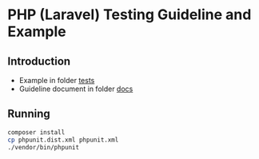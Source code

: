 # PHP (Laravel) Testing Guideline and Example

## Introduction
- Example in folder [tests](./tests)
- Guideline document in folder [docs](./docs)

## Running
```bash
composer install
cp phpunit.dist.xml phpunit.xml
./vendor/bin/phpunit
```
